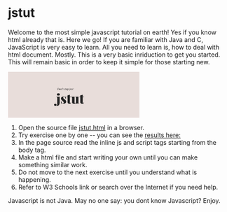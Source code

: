 # jstut
Welcome to the most simple javascript tutorial on earth! Yes if you know html already that is. Here we go! If you are familiar with Java and C, JavaScript is very easy to learn. All you need to learn is, how to deal with html document. Mostly. This is a very basic inriduction to get you started. This will remain basic in order to keep it simple for those starting new.

<img src="jstut.png" alt="JSTut" width="300px" align="center"/>

1. Open the source file [jstut.html](https://github.com/raguks/jstut/blob/master/jstut.html) in a browser.
2. Try exercise one by one -- you can see the [results here:](http://raguks.github.io/jstut/jstut.html)
3. In the page source read the inline js and script tags starting from the body tag.
4. Make a html file and start writing your own until you can make something similar work.
5. Do not move to the next exercise until you understand what is happening.
6. Refer to W3 Schools link or search over the Internet if you need help.

Javascript is not Java. May no one say: you dont know Javascript? Enjoy.
